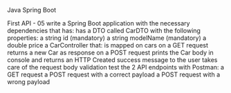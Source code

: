 Java Spring Boot

First API - 05
write a Spring Boot application with the necessary dependencies that has:
has a DTO called CarDTO with the following properties:
a string id (mandatory)
a string modelName (mandatory)
a double price
a CarController that:
is mapped on cars
on a GET request returns a new Car as response
on a POST request prints the Car body in console and returns an HTTP Created success message to the user
takes care of the request body validation
test the 2 API endpoints with Postman:
a GET request
a POST request with a correct payload
a POST request with a wrong payload
